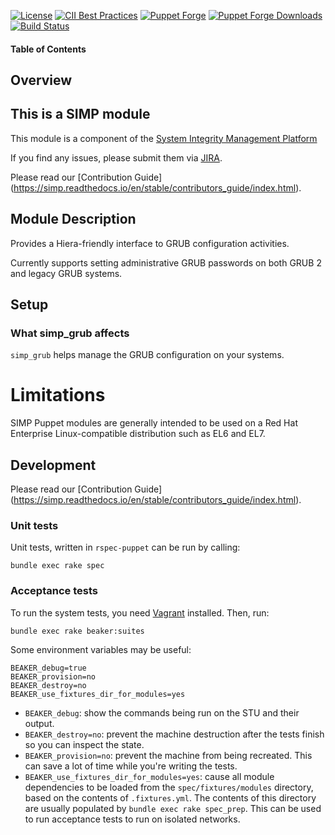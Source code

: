 [![License](http://img.shields.io/:license-apache-blue.svg)](http://www.apache.org/licenses/LICENSE-2.0.html)
[![CII Best Practices](https://bestpractices.coreinfrastructure.org/projects/73/badge)](https://bestpractices.coreinfrastructure.org/projects/73)
[![Puppet Forge](https://img.shields.io/puppetforge/v/simp/simp_grub.svg)](https://forge.puppetlabs.com/simp/simp_grub)
[![Puppet Forge Downloads](https://img.shields.io/puppetforge/dt/simp/simp_grub.svg)](https://forge.puppetlabs.com/simp/simp_grub)
[![Build Status](https://travis-ci.org/simp/pupmod-simp-simp_grub.svg)](https://travis-ci.org/simp/pupmod-simp-simp_grub)

#### Table of Contents

## Overview

## This is a SIMP module
This module is a component of the [System Integrity Management Platform](https://simp-project.com)

If you find any issues, please submit them via [JIRA](https://simp-project.atlassian.net/).

Please read our [Contribution Guide] (https://simp.readthedocs.io/en/stable/contributors_guide/index.html).

## Module Description

Provides a Hiera-friendly interface to GRUB configuration activities.

Currently supports setting administrative GRUB passwords on both GRUB 2 and
legacy GRUB systems.

## Setup

### What simp_grub affects

`simp_grub` helps manage the GRUB configuration on your systems.

# Limitations

SIMP Puppet modules are generally intended to be used on a Red Hat Enterprise
Linux-compatible distribution such as EL6 and EL7.

## Development

Please read our [Contribution Guide] (https://simp.readthedocs.io/en/stable/contributors_guide/index.html).

### Unit tests

Unit tests, written in ``rspec-puppet`` can be run by calling:

```shell
bundle exec rake spec
```

### Acceptance tests

To run the system tests, you need [Vagrant](https://www.vagrantup.com/) installed. Then, run:

```shell
bundle exec rake beaker:suites
```

Some environment variables may be useful:

```shell
BEAKER_debug=true
BEAKER_provision=no
BEAKER_destroy=no
BEAKER_use_fixtures_dir_for_modules=yes
```

* `BEAKER_debug`: show the commands being run on the STU and their output.
* `BEAKER_destroy=no`: prevent the machine destruction after the tests finish so you can inspect the state.
* `BEAKER_provision=no`: prevent the machine from being recreated. This can save a lot of time while you're writing the tests.
* `BEAKER_use_fixtures_dir_for_modules=yes`: cause all module dependencies to be loaded from the `spec/fixtures/modules` directory, based on the contents of `.fixtures.yml`.  The contents of this directory are usually populated by `bundle exec rake spec_prep`.  This can be used to run acceptance tests to run on isolated networks.
